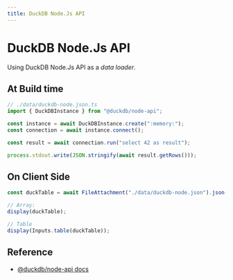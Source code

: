 ```yaml
---
title: DuckDB Node.Js API
---
```


# DuckDB Node.Js API

Using DuckDB Node.Js API as a _data loader_.

## At Build time

```ts run=false echo
// ./data/duckdb-node.json.ts
import { DuckDBInstance } from "@duckdb/node-api";

const instance = await DuckDBInstance.create(":memory:");
const connection = await instance.connect();

const result = await connection.run("select 42 as result");

process.stdout.write(JSON.stringify(await result.getRows()));
```

## On Client Side

```ts echo
const duckTable = await FileAttachment("./data/duckdb-node.json").json();

// Array:
display(duckTable);

// Table
display(Inputs.table(duckTable));
```

## Reference

- [@duckdb/node-api docs](https://duckdb.org/docs/api/node_neo/overview)
